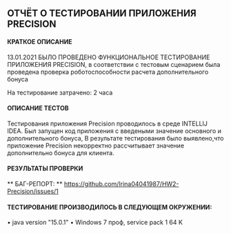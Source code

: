 ОТЧЁТ О ТЕСТИРОВАНИИ ПРИЛОЖЕНИЯ PRECISION
-----------------------------------------

#### КРАТКОЕ ОПИСАНИЕ ####

13.01.2021 БЫЛО ПРОВЕДЕНО ФУНКЦИОНАЛЬНОЕ ТЕСТИРОВАНИЕ ПРИЛОЖЕНИЯ PRECISION, в соответствии 
с тестовым сценарием была проведена проверка роботоспособности расчета дополнительного бонуса

На тестирование затрачено: 2 часа

#### ОПИСАНИЕ ТЕСТОВ #### 

Тестирования приложения Precision проводилось в среде INTELLIJ IDEA.
Был запущен код приложения с введеными значение основного и дополнительного бонуса, 
В результате тестирования было выявлено,что приложение Precision некорректно
рассчитывает значение дополнительно бонуса для клиента.

#### РЕЗУЛЬТАТЫ ПРОВЕРКИ ####  

** БАГ-РЕПОРТ: ** https://github.com/Irina04041987/HW2-Precision/issues/1

#### ТЕСТИРОВАНИЕ ПРОИЗВОДИЛОСЬ В СЛЕДУЮЩЕМ ОКРУЖЕНИИ: #### 

• java version "15.0.1"
• Windows 7 проф, service pack 1 64 K
